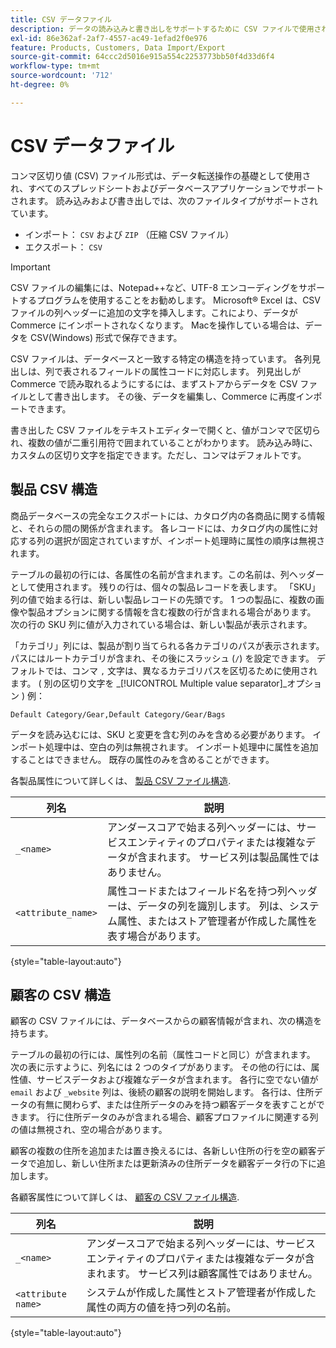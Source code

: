 ```yaml
---
title: CSV データファイル
description: データの読み込みと書き出しをサポートするために CSV ファイルで使用される構造について説明します。
exl-id: 86e362af-2af7-4557-ac49-1efad2f0e976
feature: Products, Customers, Data Import/Export
source-git-commit: 64ccc2d5016e915a554c2253773bb50f4d33d6f4
workflow-type: tm+mt
source-wordcount: '712'
ht-degree: 0%

---
```


# CSV データファイル

コンマ区切り値 (CSV) ファイル形式は、データ転送操作の基礎として使用され、すべてのスプレッドシートおよびデータベースアプリケーションでサポートされます。 読み込みおよび書き出しでは、次のファイルタイプがサポートされています。

- インポート： `CSV` および `ZIP` （圧縮 CSV ファイル）
- エクスポート： `CSV`

>[!IMPORTANT]
>
>CSV ファイルの編集には、Notepad++など、UTF-8 エンコーディングをサポートするプログラムを使用することをお勧めします。 Microsoft® Excel は、CSV ファイルの列ヘッダーに追加の文字を挿入します。これにより、データが Commerce にインポートされなくなります。 Macを操作している場合は、データを CSV(Windows) 形式で保存できます。

CSV ファイルは、データベースと一致する特定の構造を持っています。 各列見出しは、列で表されるフィールドの属性コードに対応します。 列見出しが Commerce で読み取れるようにするには、まずストアからデータを CSV ファイルとして書き出します。 その後、データを編集し、Commerce に再度インポートできます。

書き出した CSV ファイルをテキストエディターで開くと、値がコンマで区切られ、複数の値が二重引用符で囲まれていることがわかります。 読み込み時に、カスタムの区切り文字を指定できます。ただし、コンマはデフォルトです。

## 製品 CSV 構造

商品データベースの完全なエクスポートには、カタログ内の各商品に関する情報と、それらの間の関係が含まれます。 各レコードには、カタログ内の属性に対応する列の選択が固定されていますが、インポート処理時に属性の順序は無視されます。

テーブルの最初の行には、各属性の名前が含まれます。この名前は、列ヘッダーとして使用されます。 残りの行は、個々の製品レコードを表します。 「SKU」列の値で始まる行は、新しい製品レコードの先頭です。 1 つの製品に、複数の画像や製品オプションに関する情報を含む複数の行が含まれる場合があります。 次の行の SKU 列に値が入力されている場合は、新しい製品が表示されます。

「カテゴリ」列には、製品が割り当てられる各カテゴリのパスが表示されます。 パスにはルートカテゴリが含まれ、その後にスラッシュ (`/`) を設定できます。 デフォルトでは、コンマ `,` 文字は、異なるカテゴリパスを区切るために使用されます。 ( 別の区切り文字を _[!UICONTROL Multiple value separator]_オプション ) 例：

`Default Category/Gear,Default Category/Gear/Bags`

データを読み込むには、SKU と変更を含む列のみを含める必要があります。 インポート処理中は、空白の列は無視されます。 インポート処理中に属性を追加することはできません。 既存の属性のみを含めることができます。

各製品属性について詳しくは、 [製品 CSV ファイル構造](data-attributes-product.md).

| 列名 | 説明 |
| ----------- | ----------- |
| `_<name>` | アンダースコアで始まる列ヘッダーには、サービスエンティティのプロパティまたは複雑なデータが含まれます。 サービス列は製品属性ではありません。 |
| `<attribute_name>` | 属性コードまたはフィールド名を持つ列ヘッダーは、データの列を識別します。 列は、システム属性、またはストア管理者が作成した属性を表す場合があります。 |

{style="table-layout:auto"}

## 顧客の CSV 構造

顧客の CSV ファイルには、データベースからの顧客情報が含まれ、次の構造を持ちます。

テーブルの最初の行には、属性列の名前（属性コードと同じ）が含まれます。 次の表に示すように、列名には 2 つのタイプがあります。 その他の行には、属性値、サービスデータおよび複雑なデータが含まれます。 各行に空でない値が `email` および `_website` 列は、後続の顧客の説明を開始します。 各行は、住所データの有無に関わらず、または住所データのみを持つ顧客データを表すことができます。 行に住所データのみが含まれる場合、顧客プロファイルに関連する列の値は無視され、空の場合があります。

顧客の複数の住所を追加または置き換えるには、各新しい住所の行を空の顧客データで追加し、新しい住所または更新済みの住所データを顧客データ行の下に追加します。

各顧客属性について詳しくは、 [顧客の CSV ファイル構造](data-attributes-customer.md).

| 列名 | 説明 |
| ----------- | ----------- |
| `_<name>` | アンダースコアで始まる列ヘッダーには、サービスエンティティのプロパティまたは複雑なデータが含まれます。 サービス列は顧客属性ではありません。 |
| `<attribute name>` | システムが作成した属性とストア管理者が作成した属性の両方の値を持つ列の名前。 |

{style="table-layout:auto"}
